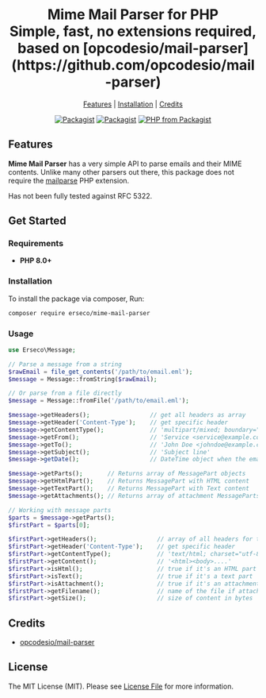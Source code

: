<div align="center">
    <p>
        <h1>Mime Mail Parser for PHP<br/>Simple, fast, no extensions required, based on [opcodesio/mail-parser](https://github.com/opcodesio/mail-parser)</h1>
    </p>
</div>

<p align="center">
    <a href="#features">Features</a> |
    <a href="#installation">Installation</a> |
    <a href="#credits">Credits</a>
</p>

<p align="center">
<a href="https://packagist.org/packages/erseco/mime-mail-parser"><img src="https://img.shields.io/packagist/v/erseco/mime-mail-parser.svg?style=flat-square" alt="Packagist"></a>
<a href="https://packagist.org/packages/erseco/mime-mail-parser"><img src="https://img.shields.io/packagist/dm/erseco/mime-mail-parser.svg?style=flat-square" alt="Packagist"></a>
<a href="https://packagist.org/packages/erseco/mime-mail-parser"><img src="https://img.shields.io/packagist/php-v/erseco/mime-mail-parser.svg?style=flat-square" alt="PHP from Packagist"></a>
</p>

## Features

**Mime Mail Parser** has a very simple API to parse emails and their MIME contents. Unlike many other parsers out there, this package does not require the [mailparse](https://www.php.net/manual/en/book.mailparse.php) PHP extension.

Has not been fully tested against RFC 5322.

## Get Started

### Requirements

- **PHP 8.0+**

### Installation

To install the package via composer, Run:

```bash
composer require erseco/mime-mail-parser
```

### Usage

```php
use Erseco\Message;

// Parse a message from a string
$rawEmail = file_get_contents('/path/to/email.eml');
$message = Message::fromString($rawEmail);

// Or parse from a file directly
$message = Message::fromFile('/path/to/email.eml');

$message->getHeaders();                 // get all headers as array
$message->getHeader('Content-Type');    // get specific header
$message->getContentType();             // 'multipart/mixed; boundary="----=_Part_1_1234567890"'
$message->getFrom();                    // 'Service <service@example.com>'
$message->getTo();                      // 'John Doe <johndoe@example.com>'
$message->getSubject();                 // 'Subject line'
$message->getDate();                    // DateTime object when the email was sent

$message->getParts();       // Returns array of MessagePart objects
$message->getHtmlPart();    // Returns MessagePart with HTML content
$message->getTextPart();    // Returns MessagePart with Text content
$message->getAttachments(); // Returns array of attachment MessageParts

// Working with message parts
$parts = $message->getParts();
$firstPart = $parts[0];

$firstPart->getHeaders();                 // array of all headers for this part
$firstPart->getHeader('Content-Type');    // get specific header
$firstPart->getContentType();             // 'text/html; charset="utf-8"'
$firstPart->getContent();                 // '<html><body>....'
$firstPart->isHtml();                     // true if it's an HTML part
$firstPart->isText();                     // true if it's a text part
$firstPart->isAttachment();               // true if it's an attachment
$firstPart->getFilename();                // name of the file if attachment
$firstPart->getSize();                    // size of content in bytes
```

## Credits

- [opcodesio/mail-parser](https://github.com/opcodesio/mail-parser)

## License

The MIT License (MIT). Please see [License File](LICENSE.md) for more information.
